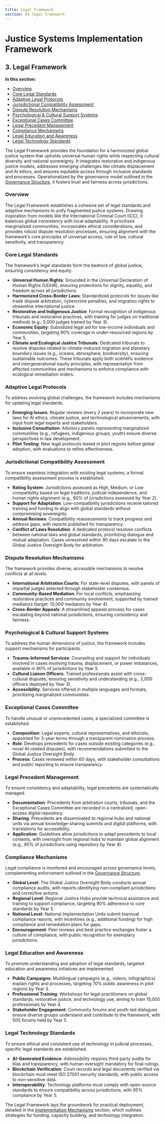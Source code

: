 ```yaml
---
title: Legal Framework
section: 03-legal-framework
---
```


# Justice Systems Implementation Framework

## <a id="03-legal-framework"></a>3. Legal Framework

**In this section:**
- [Overview](#overview)
- [Core Legal Standards](#core-legal-standards)
- [Adaptive Legal Protocols](#adaptive-legal-protocols)
- [Jurisdictional Compatibility Assessment](#jurisdictional-compatibility-assessment)
- [Dispute Resolution Mechanisms](#dispute-resolution-mechanisms)
- [Psychological & Cultural Support Systems](#psychological-cultural-support-systems)
- [Exceptional Cases Committee](#exceptional-cases-committee)
- [Legal Precedent Management](#legal-precedent-management)
- [Compliance Mechanisms](#compliance-mechanisms)
- [Legal Education and Awareness](#legal-education-awareness)
- [Legal Technology Standards](#legal-technology-standards)

The Legal Framework provides the foundation for a harmonized global justice system that upholds universal human rights while respecting cultural diversity and national sovereignty. It integrates restorative and indigenous justice models, addresses emerging challenges like climate displacement and AI ethics, and ensures equitable access through inclusive standards and processes. Operationalized by the governance model outlined in the [Governance Structure](/framework/docs/implementation/justice#02-governance-structure), it fosters trust and fairness across jurisdictions.

### <a id="overview"></a>Overview
The Legal Framework establishes a cohesive set of legal standards and adaptive mechanisms to unify fragmented justice systems. Drawing inspiration from models like the International Criminal Court (ICC), it balances global consistency with local adaptability. It prioritizes marginalized communities, incorporates ethical considerations, and provides robust dispute resolution processes, ensuring alignment with the framework’s core principles of universal access, rule of law, cultural sensitivity, and transparency.

### <a id="core-legal-standards"></a>Core Legal Standards
The framework’s legal standards form the bedrock of global justice, ensuring consistency and equity.

- **Universal Human Rights**: Grounded in the Universal Declaration of Human Rights (UDHR), ensuring protections for dignity, equality, and freedom across all jurisdictions.
- **Harmonized Cross-Border Laws**: Standardized protocols for issues like trade dispute arbitration, cybercrime penalties, and migration rights to streamline international justice.
- **Restorative and Indigenous Justice**: Formal recognition of indigenous tribunals and restorative practices, with training for judges on traditional methods (e.g., 5,000 judges trained by Year 3).
- **Economic Equity**: Subsidized legal aid for low-income individuals and communities, targeting 90% coverage in under-resourced regions by Year 5.
- **Climate and Ecological Justice Tribunals**: Dedicated tribunals to resolve disputes related to climate-induced migration and planetary boundary issues (e.g., oceans, atmosphere, biodiversity), ensuring sustainable outcomes. These tribunals apply both scientific evidence and intergenerational equity principles, with representation from affected communities and mechanisms to enforce compliance with ecological remediation orders.

### <a id="adaptive-legal-protocols"></a>Adaptive Legal Protocols
To address evolving global challenges, the framework includes mechanisms for updating legal standards.

- **Emerging Issues**: Regular reviews (every 2 years) to incorporate new laws for AI ethics, climate justice, and technological advancements, with input from legal experts and stakeholders.
- **Inclusive Consultation**: Advisory panels representing marginalized communities (e.g., refugees, indigenous groups, youth) ensure diverse perspectives in law development.
- **Pilot Testing**: New legal protocols tested in pilot regions before global adoption, with evaluations to refine effectiveness.

### <a id="jurisdictional-compatibility-assessment"></a>Jurisdictional Compatibility Assessment
To ensure seamless integration with existing legal systems, a formal compatibility assessment process is established.

- **Rating System**: Jurisdictions assessed as High, Medium, or Low compatibility based on legal traditions, judicial independence, and human rights alignment (e.g., 80% of jurisdictions assessed by Year 2).
- **Support for Adaptation**: Low-compatibility jurisdictions receive tailored training and funding to align with global standards without compromising sovereignty.
- **Annual Reviews**: Compatibility reassessments to track progress and address gaps, with reports published for transparency.
- **Conflict of Laws Resolution**: A dedicated protocol resolves conflicts between national laws and global standards, prioritizing dialogue and mutual adaptation. Cases unresolved within 90 days escalate to the Global Justice Oversight Body for arbitration.

### <a id="dispute-resolution-mechanisms"></a>Dispute Resolution Mechanisms
The framework provides diverse, accessible mechanisms to resolve conflicts at all levels.

- **International Arbitration Courts**: For state-level disputes, with panels of impartial judges selected through stakeholder consensus.
- **Community-Based Mediation**: For local conflicts, emphasizing restorative practices and community involvement, supported by trained mediators (target: 10,000 mediators by Year 4).
- **Cross-Border Appeals**: A streamlined appeals process for cases escalating beyond national jurisdictions, ensuring consistency and fairness.

### <a id="psychological-cultural-support-systems"></a>Psychological & Cultural Support Systems
To address the human dimensions of justice, the framework includes support mechanisms for participants.

- **Trauma-Informed Services**: Counseling and support for individuals involved in cases involving trauma, displacement, or power imbalances, available in 90% of jurisdictions by Year 5.
- **Cultural Liaison Officers**: Trained professionals assist with cross-cultural disputes, ensuring sensitivity and understanding (e.g., 2,000 officers deployed by Year 3).
- **Accessibility**: Services offered in multiple languages and formats, prioritizing marginalized communities.

### <a id="exceptional-cases-committee"></a>Exceptional Cases Committee
To handle unusual or unprecedented cases, a specialized committee is established.

- **Composition**: Legal experts, cultural representatives, and ethicists, appointed for 3-year terms through a transparent nomination process.
- **Role**: Develops precedents for cases outside existing categories (e.g., novel AI-related disputes), with recommendations submitted to the Global Justice Oversight Body.
- **Process**: Cases reviewed within 60 days, with stakeholder consultations and public reporting to ensure transparency.

### <a id="legal-precedent-management"></a>Legal Precedent Management
To ensure consistency and adaptability, legal precedents are systematically managed.

- **Documentation**: Precedents from arbitration courts, tribunals, and the Exceptional Cases Committee are recorded in a centralized, open-access digital repository.
- **Sharing**: Precedents are disseminated to regional hubs and national units via annual knowledge-sharing summits and digital platforms, with translations for accessibility.
- **Application**: Guidelines allow jurisdictions to adapt precedents to local contexts, with oversight from regional hubs to maintain global alignment (e.g., 85% of jurisdictions using repository by Year 4).

### <a id="compliance-mechanisms"></a>Compliance Mechanisms
Legal compliance is monitored and encouraged across governance levels, complementing enforcement outlined in the [Governance Structure](/framework/docs/implementation/justice#02-governance-structure).

- **Global Level**: The Global Justice Oversight Body conducts annual compliance audits, with reports identifying non-compliant jurisdictions and corrective actions.
- **Regional Level**: Regional Justice Hubs provide technical assistance and training to support compliance, targeting 90% adherence to core standards by Year 5.
- **National Level**: National Implementation Units submit biannual compliance reports, with incentives (e.g., additional funding) for high compliance and remediation plans for gaps.
- **Encouragement**: Peer reviews and best practice exchanges foster a culture of compliance, with public recognition for exemplary jurisdictions.

### <a id="legal-education-awareness"></a>Legal Education and Awareness
To promote understanding and adoption of legal standards, targeted education and awareness initiatives are implemented.

- **Public Campaigns**: Multilingual campaigns (e.g., videos, infographics) explain rights and processes, targeting 70% public awareness in pilot regions by Year 3.
- **Professional Training**: Workshops for legal practitioners on global standards, restorative justice, and technology use, aiming to train 15,000 professionals by Year 4.
- **Stakeholder Engagement**: Community forums and youth-led dialogues ensure diverse groups understand and contribute to the framework, with 500 forums held by Year 5.

### <a id="legal-technology-standards"></a>Legal Technology Standards
To ensure ethical and consistent use of technology in judicial processes, specific legal standards are established.

- **AI-Generated Evidence**: Admissibility requires third-party audits for bias and transparency, with human oversight mandatory for final rulings.
- **Blockchain Verification**: Court records and legal documents verified via blockchain must meet ISO 27001 security standards, with public access to non-sensitive data.
- **Interoperability**: Technology platforms must comply with open-source standards to ensure compatibility across jurisdictions, with 95% compliance by Year 5.

The Legal Framework lays the groundwork for practical deployment, detailed in the [Implementation Mechanisms](/framework/docs/implementation/justice#04-implementation-mechanisms) section, which outlines strategies for funding, capacity building, and technology integration.
